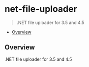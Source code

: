 # net-file-uploader

> .NET file uploader for 3.5 and 4.5

* [Overview](#overview)

<a name="overview"></a>
## Overview
.NET file uploader for 3.5 and 4.5